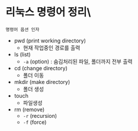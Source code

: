 # 리눅스 명령어 정리\

```shell
명령어 옵션 인자
```

- pwd (print working directory)
    - 현재 작업중인 경로를 출력
- ls (list)
    - `-a` (option) : 숨김처리된 파일, 폴더까지 전부 출력
- cd (change directory)
    - 폴더 이동
- mkdir (make directory)
    - 폴더 생성
- touch 
    - 파일생성
- rm (remove)
    - `-r` (recursion)
    - `-f` (force)
